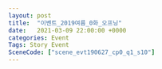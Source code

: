 ```yaml
---
layout: post
title:  "이벤트_2019여름_0화_오프닝"
date:   2021-03-09 22:00:00 +0000
categories: Event
Tags: Story Event
SceneCode: ["scene_evt190627_cp0_q1_s10"]
---
```

